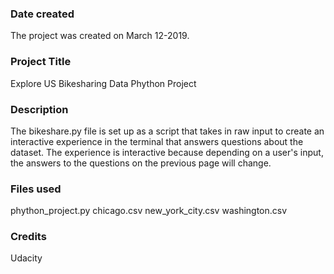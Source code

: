 ### Date created
The project was created on March 12-2019.

### Project Title
Explore US Bikesharing Data Phython Project 

### Description
The bikeshare.py file is set up as a script that takes in raw input to create an interactive experience in the terminal that answers questions about the dataset. The experience is interactive because depending on a user's input, the answers to the questions on the previous page will change. 

### Files used
phython_project.py
chicago.csv
new_york_city.csv
washington.csv

### Credits
Udacity

